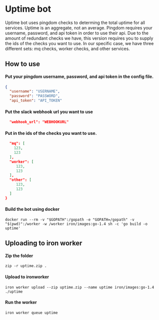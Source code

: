 # Uptime bot

Uptime bot uses pingdom checks to determing the total uptime for all services. Uptime is an aggregate, not an average.
Pingdom requires your username, password, and api token in order to use their api. Due to the amount of redundant checks we have, this version requires you to supply the ids of the checks you want to use. In our specific case, we have three different sets: mq checks, worker checks, and other services.

## How to use

#### Put your pingdom username, password, and api token in the config file.
```json
{
  "username": "USERNAME",
  "password": "PASSWORD",
  "api_token": "API_TOKEN"
```

#### Put the slack webhook url you want to use
```json
  "webhook_url": "WEBHOOKURL"
```

#### Put in the ids of the checks you want to use.
```json
  "mq": [
    123,
    123
  ],
  "worker": [
     123,
     123
  ],
  "other": [
     123,
     123
  ]
}
```
#### Build the bot using docker
```
docker run --rm -v "$GOPATH":/gopath -e "GOPATH=/gopath" -v "$(pwd)":/worker -w /worker iron/images:go-1.4 sh -c 'go build -o uptime'
```

## Uploading to iron worker
#### Zip the folder
```
zip -r uptime.zip .
```

#### Upload to ironworker
```
iron worker upload --zip uptime.zip --name uptime iron/images:go-1.4 ./uptime
```

#### Run the worker
```
iron worker queue uptime
```
